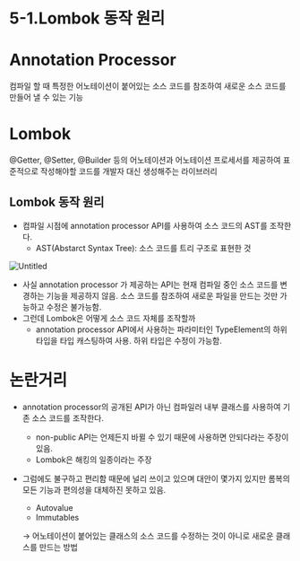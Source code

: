 # 5-1.Lombok 동작 원리

# Annotation Processor

컴파일 할 때 특정한 어노테이션이 붙어있는 소스 코드를 참조하여 새로운 소스 코드를 만들어 낼 수 있는 기능

# Lombok

@Getter, @Setter, @Builder 등의 어노테이션과 어노테이션 프로세서를 제공하여 표준적으로 작성해야할 코드를 개발자 대신 생성해주는 라이브러리

## Lombok 동작 원리

- 컴파일 시점에 annotation processor API를 사용하여 소스 코드의 AST를 조작한다.
    - AST(Abstarct Syntax Tree): 소스 코드를 트리 구조로 표현한 것

![Untitled](https://s3-us-west-2.amazonaws.com/secure.notion-static.com/0e27ef07-c43f-4079-8e7d-79a79b3031f5/Untitled.png)

- 사실 annotation processor 가 제공하는 API는 현재 컴파일 중인 소스 코드를 변경하는 기능을 제공하지 않음. 소스 코드를 참조하여 새로운 파일을 만드는 것만 가능하고 수정은 불가능함.
- 그런데 Lombok은 어떻게 소스 코드 자체를 조작할까
    - annotation processor API에서 사용하는 파라미터인 TypeElement의 하위 타입을 타입 캐스팅하여 사용. 하위 타입은 수정이 가능함.

# 논란거리

- annotation processor의 공개된 API가 아닌 컴파일러 내부 클래스를 사용하여 기존 소스 코드를 조작한다.
    - non-public API는 언제든지 바뀔 수 있기 때문에 사용하면 안되다라는 주장이 있음.
    - Lombok은 해킹의 일종이라는 주장
- 그럼에도 불구하고 편리함 때문에 널리 쓰이고 있으며 대안이 몇가지 있지만 롬복의 모든 기능과 편의성을 대체하진 못하고 있음.
    - Autovalue
    - Immutables
    
    → 어노테이션이 붙어있는 클래스의 소스 코드를 수정하는 것이 아니로 새로운 클래스를 만드는 방법